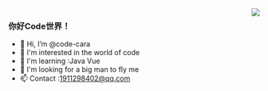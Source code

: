 <img align="right" src="https://github-readme-stats.vercel.app/api?username=code-cara&show_icons=true&icon_color=CE1D2D&text_color=718096&bg_color=ffffff&hide_title=true" />

### 你好Code世界！

- 👋 Hi, I’m @code-cara
- 👀 I'm interested in the world of code
- 🌱 I'm learning :Java Vue
- 💞️ I'm looking for a big man to fly me
- 📫 Contact :1911298402@qq.com

<!---
code-cara/code-cara is a ✨ special ✨ repository because its `README.md` (this file) appears on your GitHub profile.
You can click the Preview link to take a look at your changes.
--->
